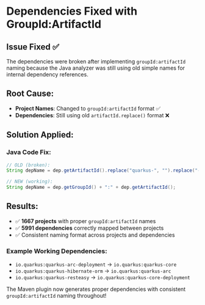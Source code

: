 # Dependencies Fixed with GroupId:ArtifactId

## Issue Fixed ✅

The dependencies were broken after implementing `groupId:artifactId` naming because the Java analyzer was still using old simple names for internal dependency references.

## Root Cause:
- **Project Names**: Changed to `groupId:artifactId` format ✅
- **Dependencies**: Still using old `artifactId.replace()` format ❌

## Solution Applied:

### Java Code Fix:
```java
// OLD (broken):
String depName = dep.getArtifactId().replace("quarkus-", "").replace("-", "_");

// NEW (working):
String depName = dep.getGroupId() + ":" + dep.getArtifactId();
```

## Results:
- ✅ **1667 projects** with proper `groupId:artifactId` names
- ✅ **5991 dependencies** correctly mapped between projects
- ✅ Consistent naming format across projects and dependencies

### Example Working Dependencies:
- `io.quarkus:quarkus-arc-deployment` → `io.quarkus:quarkus-core`
- `io.quarkus:quarkus-hibernate-orm` → `io.quarkus:quarkus-arc`
- `io.quarkus:quarkus-resteasy` → `io.quarkus:quarkus-core-deployment`

The Maven plugin now generates proper dependencies with consistent `groupId:artifactId` naming throughout!
